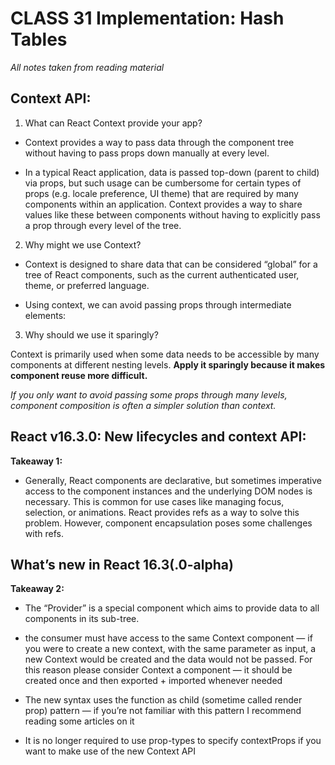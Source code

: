 # CLASS 31 Implementation: Hash Tables

*All notes taken from reading material*

## Context API:

1. What can React Context provide your app?

- Context provides a way to pass data through the component tree without having to pass props down manually at every level.

- In a typical React application, data is passed top-down (parent to child) via props, but such usage can be cumbersome for certain types of props (e.g. locale preference, UI theme) that are required by many components within an application. Context provides a way to share values like these between components without having to explicitly pass a prop through every level of the tree.

2. Why might we use Context?

- Context is designed to share data that can be considered “global” for a tree of React components, such as the current authenticated user, theme, or preferred language.

- Using context, we can avoid passing props through intermediate elements:

3. Why should we use it sparingly?

Context is primarily used when some data needs to be accessible by many components at different nesting levels. **Apply it sparingly because it makes component reuse more difficult.**

*If you only want to avoid passing some props through many levels, component composition is often a simpler solution than context.*

## React v16.3.0: New lifecycles and context API:

**Takeaway 1:**

- Generally, React components are declarative, but sometimes imperative access to the component instances and the underlying DOM nodes is necessary. This is common for use cases like managing focus, selection, or animations. React provides refs as a way to solve this problem. However, component encapsulation poses some challenges with refs.

## What’s new in React 16.3(.0-alpha)

**Takeaway 2:**

- The “Provider” is a special component which aims to provide data to all components in its sub-tree.

- the consumer must have access to the same Context component — if you were to create a new context, with the same parameter as input, a new Context would be created and the data would not be passed. For this reason please consider Context a component — it should be created once and then exported + imported whenever needed

- The new syntax uses the function as child (sometime called render prop) pattern — if you’re not familiar with this pattern I recommend reading some articles on it

- It is no longer required to use prop-types to specify contextProps if you want to make use of the new Context API